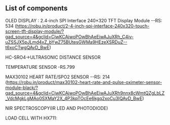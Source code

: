 ## List of components

OLED DISPLAY : 2.4-inch SPI Interface 240×320 TFT Display Module  --RS: 534 
  (https://robu.in/product/2-4-inch-spi-interface-240x320-touch-screen-tft-display-module/?gad_source=4&gclid=CjwKCAjwoPOwBhAeEiwAJuXRh_C4iv-uZSSJX5pJLmd4xZ_bYwZ75BUtesGWMa9HEzeXSRDuZ--t6xoCTwgQAvD_BwE)

HC-SRO4->ULTRASONIC DISTANCE SENSOR

TEMPERATURE SENSOR -RS.799

MAX30102 HEART RATE/SPO2 SENSOR --RS: 214 
  (https://robu.in/product/max30102-heart-rate-and-pulse-oximeter-sensor-module-black/?gad_source=4&gclid=CjwKCAjwoPOwBhAeEiwAJuXRh9nnx8cWmtQZgLbLZ_VdcMgkLgMAo0SXMaY2X_4P3kpTOcEe6kgq2xoCu3IQAvD_BwE)

NIR SPECTROSCOPY(IR LED AND PHOTODIODE)

LOAD CELL WITH HX711: 

